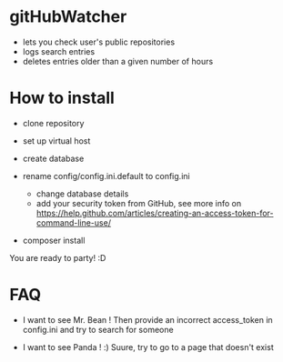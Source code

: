 # gitHubWatcher
- lets you check user's public repositories
- logs search entries
- deletes entries older than a given number of hours


# How to install

- clone repository

- set up virtual host

- create database

- rename config/config.ini.default to config.ini

    - change database details
    - add your security token from GitHub, see more info on https://help.github.com/articles/creating-an-access-token-for-command-line-use/
    
- composer install

 You are ready to party! :D
 
 # FAQ
 
 - I want to see Mr. Bean !
 Then provide an incorrect access_token in config.ini and try to search for someone
 
 - I want to see Panda ! :)
 Suure, try to go to a page that doesn't exist
 